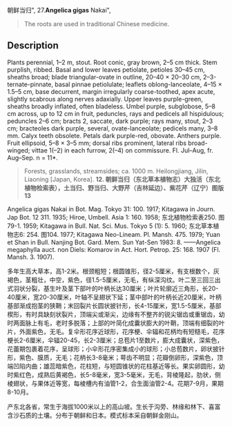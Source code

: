 朝鲜当归",
27.**Angelica gigas** Nakai",

> The roots are used in traditional Chinese medicine.

## Description
Plants perennial, 1–2 m, stout. Root conic, gray brown, 2–5 cm thick. Stem purplish, ribbed. Basal and lower leaves petiolate, petioles 30–45 cm, sheaths broad; blade triangular-ovate in outline, 20–40 × 20–30 cm, 2–3-ternate-pinnate, basal pinnae petiolulate; leaflets oblong-lanceolate, 4–15 × 1.5–5 cm, base decurrent, margin irregularly coarse-toothed, apex acute, slightly scabrous along nerves adaxially. Upper leaves purple-green, sheaths broadly inflated, often bladeless. Umbel purple, subglobose, 5–8 cm across, up to 12 cm in fruit, peduncles, rays and pedicels all hispidulous; peduncles 2–6 cm; bracts 2, saccate, dark purple; rays many, stout, 2–3 cm; bracteoles dark purple, several, ovate-lanceolate; pedicels many, 3–8 mm. Calyx teeth obsolete. Petals dark purple-red, obovate. Anthers purple. Fruit ellipsoid, 5–8 × 3–5 mm; dorsal ribs prominent, lateral ribs broad-winged; vittae 1(–2) in each furrow, 2(–4) on commissure. Fl. Jul–Aug, fr. Aug–Sep. n = 11*.

> Forests, grasslands, streamsides; ca. 1000 m. Heilongjiang, Jilin, Liaoning [Japan, Korea].
**12. 朝鲜当归（东北草本植物志）大独活（东北植物检索表），土当归、野当归、大野芹（吉林延边）、紫花芹（辽宁）图版13**

Angelica gigas Nakai in Bot. Mag. Tokyo 31: 100. 1917; Kitagawa in Journ. Jap Bot. 12 311. 1935; Hiroe, Umbell. Asia 1: 160. 1958; 东北植物检索表250. 图79-1. 1959; Kitagawa in Bull. Nat. Sci. Mus. Tokyo 5 (1): 5. 1960; 东北草本植物志6: 254. 图104. 1977; Kitagawa Neo-Lineam. Pl. Mansh. 475. 1979; Yuan et Shan in Bull. Nanjing Bot. Gard. Mem. Sun Yat-Sen 1983: 8. ——Angelica megaphylla auct. non Diels: Komarov in Act. Hort. Petrop. 25: 168. 1907 (Fl. Mansh. 3. 1907).

多年生高大草本，高1-2米。根颈粗短；根圆锥形，径2-5厘米，有支根数个，灰褐色，茎粗壮，中空，紫色，径1.5-5厘米，无毛，有纵深沟纹。叶二至三回三出式羽状分裂，基生叶及茎下部叶的叶柄长达30厘米；叶片轮廓近三角形，长20-40厘米，宽20-30厘米，叶轴不呈翅状下延；茎中部叶的叶柄长近20厘米，叶柄基部渐成抱茎的狭鞘；末回裂片长圆状披针形，长4-15厘米，宽1.5-5厘米，基部楔形，有时具缺刻状裂片，顶端尖或渐尖，边缘有不整齐的锐尖锯齿或重锯齿，幼时两面脉上有毛，老时多脱落；上部的叶简化成囊状膨大的叶鞘，顶端有细裂的叶片，外面紫色，无毛。复伞形花序近球形，花序梗、伞辐和花柄均有短糙毛，花序梗长2-6厘米，伞辐20-45，长2-3厘米；总苞片1至数片，膨大成囊状，深紫色，花蕾期包裹着花序，呈球形；小伞形花序密集成小的球形；小总苞数片，卵状披针形，紫色、膜质，无毛；花柄长3-8毫米；萼齿不明显；花瓣倒卵形，深紫色，顶端凹陷内曲；雄蕊暗紫色，花柱短，与短圆锥状的花柱基近等长。果实卵圆形，幼时紫红色，成熟后黄褐色，长5-8毫米，宽3-5毫米，无毛，背棱隆起，肋状，侧棱翅状，与果体近等宽，每棱槽内有油管1-2，合生面油管2-4。花期7-9月，果期8-10月。

产东北各省，常生于海拔1000米以上的高山坡。生长于沟旁、林缘和林下、喜富含沙石质的土壤。分布于朝鲜和日本。模式标本采自朝鲜金刚山。
